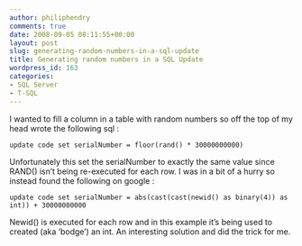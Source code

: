 ```yaml
---
author: philiphendry
comments: true
date: 2008-09-05 08:11:55+00:00
layout: post
slug: generating-random-numbers-in-a-sql-update
title: Generating random numbers in a SQL Update
wordpress_id: 163
categories:
- SQL Server
- T-SQL
---
```


I wanted to fill a column in a table with random numbers so off the top of my head wrote the following sql :

 
```
update code set serialNumber = floor(rand() * 30000000000)
```


Unfortunately this set the serialNumber to exactly the same value since RAND() isn’t being re-executed for each row. I was in a bit of a hurry so instead found the following on google :
    
```
update code set serialNumber = abs(cast(cast(newid() as binary(4)) as int)) + 30000000000
```

Newid() is executed for each row and in this example it’s being used to created (aka ‘bodge’) an int. An interesting solution and did the trick for me.
